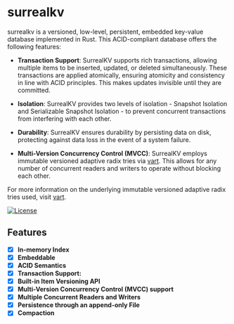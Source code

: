 # surrealkv

surrealkv is a versioned, low-level, persistent, embedded key-value database implemented in Rust. This ACID-compliant database offers the following features:

- **Transaction Support**: SurrealKV supports rich transactions, allowing multiple items to be inserted, updated, or deleted simultaneously. These transactions are applied atomically, ensuring atomicity and consistency in line with ACID principles. This makes updates invisible until they are committed.

- **Isolation**: SurrealKV provides two levels of isolation - Snapshot Isolation and Serializable Snapshot Isolation - to prevent concurrent transactions from interfering with each other.

- **Durability**: SurrealKV ensures durability by persisting data on disk, protecting against data loss in the event of a system failure.

- **Multi-Version Concurrency Control (MVCC)**: SurrealKV employs immutable versioned adaptive radix tries via [vart](https://github.com/surrealdb/vart). This allows for any number of concurrent readers and writers to operate without blocking each other.

For more information on the underlying immutable versioned adaptive radix tries used, visit [vart](https://github.com/surrealdb/vart).


[![License](https://img.shields.io/badge/license-Apache_License_2.0-00bfff.svg?style=flat-square)](https://github.com/surrealdb/surrealkv)

## Features

- [x] **In-memory Index**
- [x] **Embeddable**
- [x] **ACID Semantics** 
- [x] **Transaction Support:** 
- [x] **Built-in Item Versioning API**
- [x] **Multi-Version Concurrency Control (MVCC) support**
- [x] **Multiple Concurrent Readers and Writers**
- [x] **Persistence through an append-only File**
- [x] **Compaction**
